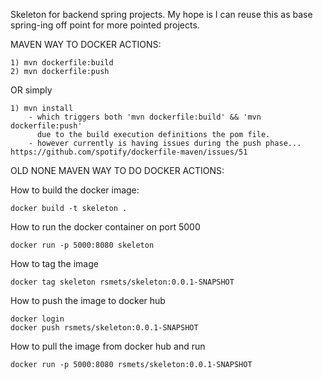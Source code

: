 Skeleton for backend spring projects. My hope is I can reuse this as base spring-ing off point for more pointed projects.

MAVEN WAY TO DOCKER ACTIONS:

    1) mvn dockerfile:build
    2) mvn dockerfile:push

   OR simply

    1) mvn install
        - which triggers both 'mvn dockerfile:build' && 'mvn dockerfile:push'
          due to the build execution definitions the pom file.
        - however currently is having issues during the push phase... https://github.com/spotify/dockerfile-maven/issues/51


OLD NONE MAVEN WAY TO DO DOCKER ACTIONS:

How to build the docker image:

    docker build -t skeleton .

How to run the docker container on port 5000

    docker run -p 5000:8080 skeleton

How to tag the image

    docker tag skeleton rsmets/skeleton:0.0.1-SNAPSHOT

How to push the image to docker hub

    docker login
    docker push rsmets/skeleton:0.0.1-SNAPSHOT

How to pull the image from docker hub and run

    docker run -p 5000:8080 rsmets/skeleton:0.0.1-SNAPSHOT

